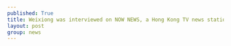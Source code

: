 ```yaml
---
published: True
title: Weixiong was interviewed on NOW NEWS, a Hong Kong TV news station, to discuss the newly funded RGC Strategic Target Grant (STG) funding on developing AI/genomic technologies to diagnose and treat major psychiatric disorders.
layout: post
group: news
---
```

